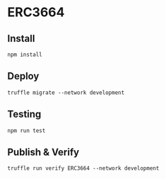 # ERC3664

## Install
```
npm install
```

## Deploy
```
truffle migrate --network development  
```

## Testing
```
npm run test
```

## Publish & Verify
```
truffle run verify ERC3664 --network development
```
